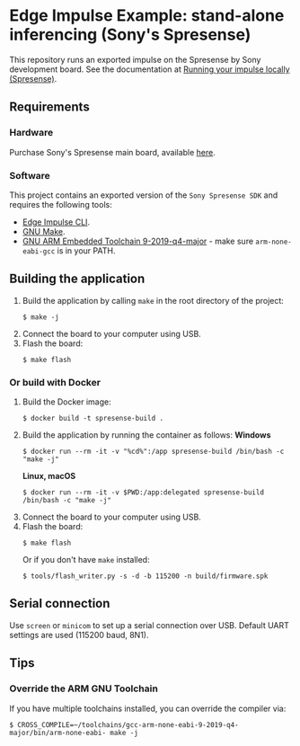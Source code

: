 # Edge Impulse Example: stand-alone inferencing (Sony's Spresense)

This repository runs an exported impulse on the Spresense by Sony development board. See the documentation at [Running your impulse locally (Spresense)](https://docs.edgeimpulse.com/docs/running-your-impulse-spresense).

## Requirements

### Hardware

Purchase Sony's Spresense main board, available [here](https://developer.sony.com/develop/spresense/buy-now).

### Software

This project contains an exported version of the `Sony Spresense SDK` and requires the following tools:

* [Edge Impulse CLI](https://docs.edgeimpulse.com/docs/cli-installation).
* [GNU Make](https://www.gnu.org/software/make/).
* [GNU ARM Embedded Toolchain 9-2019-q4-major](https://developer.arm.com/tools-and-software/open-source-software/developer-tools/gnu-toolchain/gnu-rm/downloads) - make sure `arm-none-eabi-gcc` is in your PATH.

## Building the application

1. Build the application by calling `make` in the root directory of the project:
    ```
    $ make -j
    ```
1. Connect the board to your computer using USB.
1. Flash the board:
    ```
    $ make flash
    ```

### Or build with Docker

1. Build the Docker image:
    ```
    $ docker build -t spresense-build .
    ```
1. Build the application by running the container as follows:
    **Windows**
    ```
    $ docker run --rm -it -v "%cd%":/app spresense-build /bin/bash -c "make -j"
    ```
    **Linux, macOS**
    ```
    $ docker run --rm -it -v $PWD:/app:delegated spresense-build /bin/bash -c "make -j"
    ```
1. Connect the board to your computer using USB.
1. Flash the board:
    ```
    $ make flash
    ```
    Or if you don't have `make` installed:
    ```
    $ tools/flash_writer.py -s -d -b 115200 -n build/firmware.spk
    ```

## Serial connection

Use `screen` or `minicom` to set up a serial connection over USB. Default UART settings are used (115200 baud, 8N1).

## Tips

### Override the ARM GNU Toolchain

If you have multiple toolchains installed, you can override the compiler via:

```
$ CROSS_COMPILE=~/toolchains/gcc-arm-none-eabi-9-2019-q4-major/bin/arm-none-eabi- make -j
```
